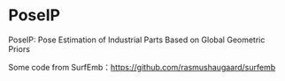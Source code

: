 # PoseIP
PoseIP: Pose Estimation of Industrial Parts Based on Global Geometric Priors

Some code from SurfEmb：https://github.com/rasmushaugaard/surfemb
